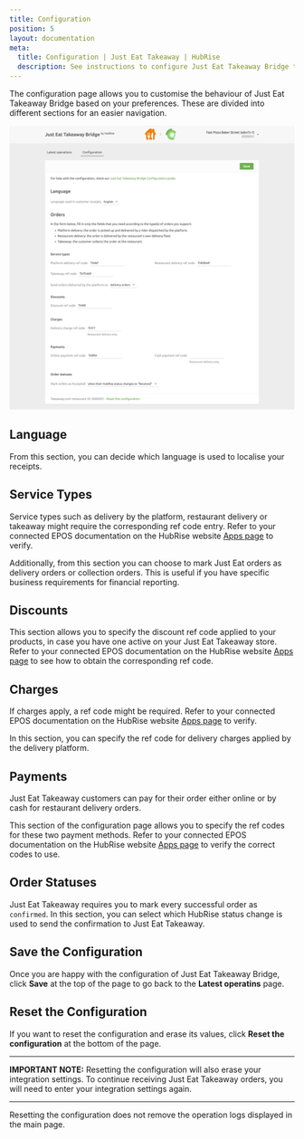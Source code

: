 ```yaml
---
title: Configuration
position: 5
layout: documentation
meta:
  title: Configuration | Just Eat Takeaway | HubRise
  description: See instructions to configure Just Eat Takeaway Bridge to work seamlessly with Just Eat Takeaway platforms and your EPOS or other apps connected to HubRise. Configuration is simple.
---
```


The configuration page allows you to customise the behaviour of Just Eat Takeaway Bridge based on your preferences.
These are divided into different sections for an easier navigation.

![Just Eat Takeaway Bridge configuration page](../images/002-en-jet-configuration-page.png)

## Language

From this section, you can decide which language is used to localise your receipts.

## Service Types

Service types such as delivery by the platform, restaurant delivery or takeaway might require the corresponding ref code entry. Refer to your connected EPOS documentation on the HubRise website [Apps page](/apps) to verify.

Additionally, from this section you can choose to mark Just Eat orders as delivery orders or collection orders.
This is useful if you have specific business requirements for financial reporting.

## Discounts

This section allows you to specify the discount ref code applied to your products, in case you have one active on your Just Eat Takeaway store. Refer to your connected EPOS documentation on the HubRise website [Apps page](/apps) to see how to obtain the corresponding ref code.

## Charges

If charges apply, a ref code might be required. Refer to your connected EPOS documentation on the HubRise website [Apps page](/apps) to verify.

In this section, you can specify the ref code for delivery charges applied by the delivery platform.

## Payments

Just Eat Takeaway customers can pay for their order either online or by cash for restaurant delivery orders.

This section of the configuration page allows you to specify the ref codes for these two payment methods. Refer to your connected EPOS documentation on the HubRise website [Apps page](/apps) to verify the correct codes to use.

## Order Statuses

Just Eat Takeaway requires you to mark every successful order as `confirmed`. In this section, you can select which HubRise status change is used to send the confirmation to Just Eat Takeaway.

## Save the Configuration

Once you are happy with the configuration of Just Eat Takeaway Bridge, click **Save** at the top of the page to go back to the **Latest operatins** page.

## Reset the Configuration

If you want to reset the configuration and erase its values, click **Reset the configuration** at the bottom of the page.

---

**IMPORTANT NOTE:** Resetting the configuration will also erase your integration settings. To continue receiving Just Eat Takeaway orders, you will need to enter your integration settings again.

---

Resetting the configuration does not remove the operation logs displayed in the main page.
